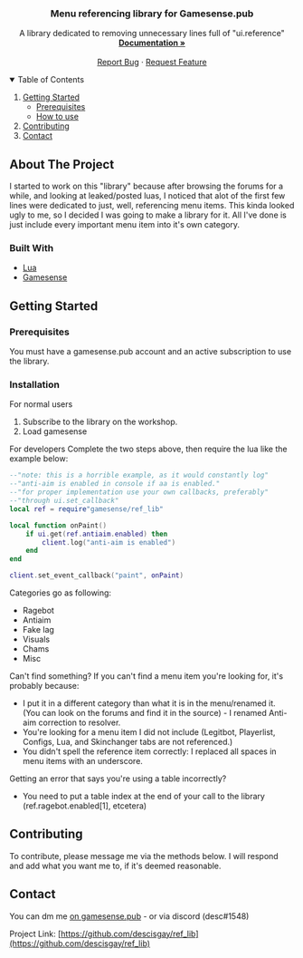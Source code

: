 <h3 align="center">Menu referencing library for Gamesense.pub</h3>

  <p align="center">
    A library dedicated to removing unnecessary lines full of "ui.reference"
    <br />
    <a href="https://github.com/descisgay/ref_lib"><strong>Documentation »</strong></a>
    <br />
    <br />
    <a href="https://github.com/descisgay/ref_lib/issues">Report Bug</a>
    ·
    <a href="https://github.com/descisgay/ref_lib/issues">Request Feature</a>
  </p>
</p>



<!-- TABLE OF CONTENTS -->
<details open="open">
  <summary>Table of Contents</summary>
  <ol>
    <li>
      <a href="#getting-started">Getting Started</a>
      <ul>
        <li><a href="#prerequisites">Prerequisites</a></li>
        <li><a href="#installation">How to use</a></li>
      </ul>
    </li>
    <li><a href="#contributing">Contributing</a></li>
    <li><a href="#contact">Contact</a></li>
  </ol>
</details>



<!-- ABOUT THE PROJECT -->
## About The Project
I started to work on this "library" because after browsing the forums for a while, and looking at leaked/posted luas, I noticed that alot of the first few lines were dedicated to just, well, referencing menu items. This kinda looked ugly to me, so I decided I was going to make a library for it. All I've done is just include every important menu item into it's own category.

### Built With
* [Lua](https://lua.org)
* [Gamesense](https://gamesense.pub/forums/lua.php)



<!-- GETTING STARTED -->
## Getting Started
### Prerequisites
You must have a gamesense.pub account and an active subscription to use the library.

### Installation

For normal users
1. Subscribe to the library on the workshop.
2. Load gamesense

For developers
Complete the two steps above, then require the lua like the example below:
```lua
--"note: this is a horrible example, as it would constantly log"
--"anti-aim is enabled in console if aa is enabled."
--"for proper implementation use your own callbacks, preferably"
--"through ui.set_callback"
local ref = require"gamesense/ref_lib"

local function onPaint()
    if ui.get(ref.antiaim.enabled) then
        client.log("anti-aim is enabled")
    end 
end

client.set_event_callback("paint", onPaint)
```
Categories go as following:
* Ragebot
* Antiaim
* Fake lag
* Visuals
* Chams
* Misc

Can't find something?
If you can't find a menu item you're looking for, it's probably because:
* I put it in a different category than what it is in the menu/renamed it. (You can look on the forums and find it in the source) - I renamed Anti-aim correction to resolver.
* You're looking for a menu item I did not include (Legitbot, Playerlist, Configs, Lua, and Skinchanger tabs are not referenced.)
* You didn't spell the reference item correctly: I replaced all spaces in menu items with an underscore.

Getting an error that says you're using a table incorrectly?
* You need to put a table index at the end of your call to the library (ref.ragebot.enabled[1], etcetera)

<!-- CONTRIBUTING -->
## Contributing
To contribute, please message me via the methods below. I will respond and add what you want me to, if it's deemed reasonable.
<!-- CONTACT -->
## Contact

You can dm me [on gamesense.pub](https://gamesense.pub/forums/profile.php?id=8103) - or via discord (desc#1548)

Project Link: [https://github.com/descisgay/ref_lib](https://github.com/descisgay/ref_lib)
